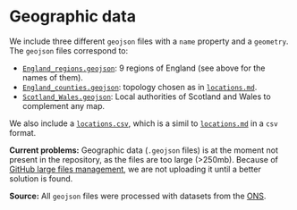 # Geographic data

We include three different `geojson` files with a `name` property and a `geometry`.
The `geojson` files correspond to:
- [`England_regions.geojson`](https://github.com/LeonardoCastro/BritishDrugDynamics/tree/master/data/geographic/England_regions.geojson): 9 regions of England (see above for the names of them).
- [`England_counties.geojson`](https://github.com/LeonardoCastro/BritishDrugDynamics/tree/master/data/geographic/England_counties.geojson): topology chosen as in [`locations.md`](https://github.com/LeonardoCastro/BritishDrugDynamics/blob/master/tables/Locations.md).
- [`Scotland_Wales.geojson`](https://github.com/LeonardoCastro/BritishDrugDynamics/tree/master/data/geographic/Scotland_Wales.geojson): Local authorities of Scotland and Wales to complement any map.

We also include a [`locations.csv`](https://github.com/LeonardoCastro/BritishDrugDynamics/tree/master/data/geographic/locations.csv), which is a simil to [`locations.md`](https://github.com/LeonardoCastro/BritishDrugDynamics/blob/master/tables/Locations.md) in a `csv` format.


**Current problems:** Geographic data (`.geojson` files) is at the moment not present in the repository, as the files are too large (>250mb). Because of [GitHub large files management](https://help.github.com/en/github/managing-large-files/working-with-large-files), we are not uploading it until a better solution is found.

**Source:** All `geojson` files were processed with datasets from the [ONS](https://geoportal.statistics.gov.uk/search?collection=Document&sort=name&tags=all(MAP_ADM)).
